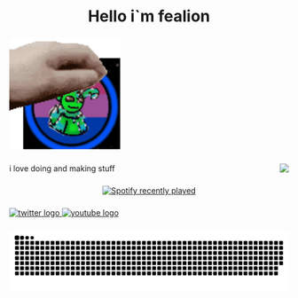 <h1 align="center">Hello i`m fealion</h1>

###

<div align="left">
  <img height="200" src="https://raw.githubusercontent.com/fealion/fealion/main/Untitled.gif"  />
</div>

###

<img align="right" src="https://visitor-badge.laobi.icu/badge?page_id=fealion.fealion&left_color=hotpink&right_color=darkcyan"  />

###

<p align="left">i love doing and making stuff</p>

###

<div align="center">
  <a href="https://open.spotify.com/user/21fch7dhagojk33gsgu27nmqq">
    <img src="https://spotify-recently-played-readme.vercel.app/api?user=21fch7dhagojk33gsgu27nmqq&count=6&unique=false" alt="Spotify recently played"  />
  </a>
</div>

###

<div align="left">
  <a href="https://x.com/FealionStuff" target="_blank">
    <img src="https://raw.githubusercontent.com/maurodesouza/profile-readme-generator/master/src/assets/icons/social/twitter/default.svg" width="52" height="40" alt="twitter logo"  />
  </a>
  <a href="https://www.youtube.com/@fealionstuff" target="_blank">
    <img src="https://raw.githubusercontent.com/maurodesouza/profile-readme-generator/master/src/assets/icons/social/youtube/default.svg" width="52" height="40" alt="youtube logo"  />
  </a>
</div>

###

<img src="https://raw.githubusercontent.com/fealion/fealion/output/snake.svg" alt="Snake animation" />

###
